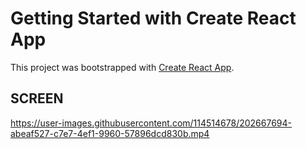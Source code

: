 # Getting Started with Create React App

This project was bootstrapped with [Create React App](https://github.com/facebook/create-react-app).
 

## SCREEN 



https://user-images.githubusercontent.com/114514678/202667694-abeaf527-c7e7-4ef1-9960-57896dcd830b.mp4



